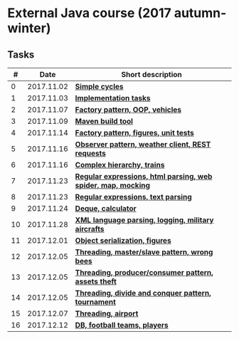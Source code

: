 # External Java course (2017 autumn-winter)

## Tasks

|  # | Date | Short description |
|----|---|---|
|  0 | 2017.11.02 | [**Simple cycles**](task0_02_11_2017/SimpleCycles) |
|  1 | 2017.11.03 | [**Implementation tasks**](task1_03_11_2017/Implementation) |
|  2 | 2017.11.07 | [**Factory pattern, OOP, vehicles**](task2_07_11_2017/Vehicles) |
|  3 | 2017.11.09 | [**Maven build tool**](task3_09_11_2017/Maven) |
|  4 | 2017.11.14 | [**Factory pattern, figures, unit tests**](task4_14_11_2017/Figures) |
|  5 | 2017.11.16 | [**Observer pattern, weather client, REST requests**](task5_16_11_2017/WeatherClient) |
|  6 | 2017.11.16 | [**Complex hierarchy, trains**](task6_16_11_2017/Transport) |
|  7 | 2017.11.23 | [**Regular expressions, html parsing, web spider, map, mocking**](task7_23_11_2017/WebParser) |
|  8 | 2017.11.23 | [**Regular expressions, text parsing**](task8_23_11_2017/BookParser) |
|  9 | 2017.11.24 | [**Deque, calculator**](task9_24_11_2017/Calculator) |
| 10 | 2017.11.28 | [**XML language parsing, logging, military aircrafts**](task10_28_11_2017/MilitaryAirplanes) |
| 11 | 2017.12.01 | [**Object serialization, figures**](task11_01_12_2017/TriangleSerialization) |
| 12 | 2017.12.05 | [**Threading, master/slave pattern, wrong bees**](task12_05_12_2017/WrongBees) |
| 13 | 2017.12.05 | [**Threading, producer/consumer pattern, assets theft**](task13_05_12_2017/AssetsTheft) |
| 14 | 2017.12.05 | [**Threading, divide and conquer pattern, tournament**](task14_05_12_2017/Tournament) |
| 15 | 2017.12.07 | [**Threading, airport**](task15_07_12_2017/Airport) |
| 16 | 2017.12.12 | [**DB, football teams, players**](task16_12_12_2017/DataBase) |
